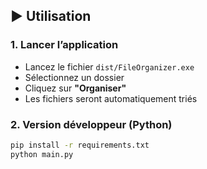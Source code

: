 ## ▶️ Utilisation

### 1. Lancer l’application

- Lancez le fichier `dist/FileOrganizer.exe`
- Sélectionnez un dossier
- Cliquez sur **"Organiser"**
- Les fichiers seront automatiquement triés

### 2. Version développeur (Python)

```bash
pip install -r requirements.txt
python main.py

 

